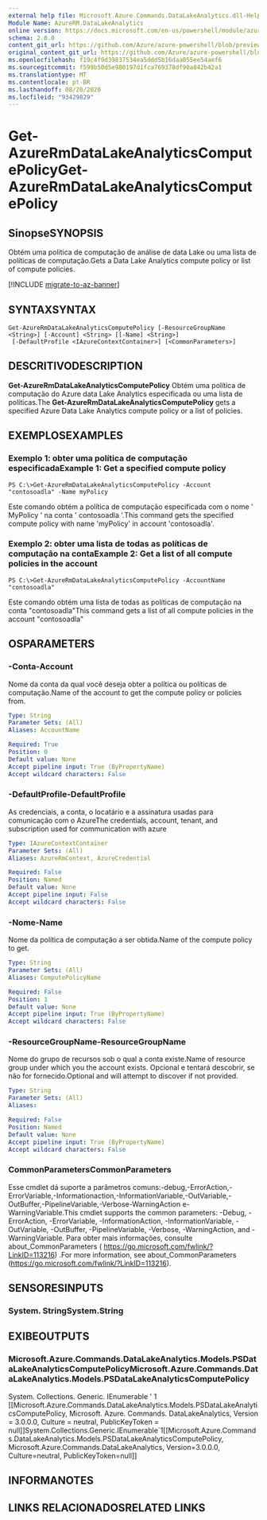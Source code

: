 ```yaml
---
external help file: Microsoft.Azure.Commands.DataLakeAnalytics.dll-Help.xml
Module Name: AzureRM.DataLakeAnalytics
online version: https://docs.microsoft.com/en-us/powershell/module/azurerm.datalakeanalytics/get-azurermdatalakeanalyticscomputepolicy
schema: 2.0.0
content_git_url: https://github.com/Azure/azure-powershell/blob/preview/src/ResourceManager/DataLakeAnalytics/Commands.DataLakeAnalytics/help/Get-AzureRmDataLakeAnalyticsComputePolicy.md
original_content_git_url: https://github.com/Azure/azure-powershell/blob/preview/src/ResourceManager/DataLakeAnalytics/Commands.DataLakeAnalytics/help/Get-AzureRmDataLakeAnalyticsComputePolicy.md
ms.openlocfilehash: f19c4f9d39837534ea5ddd5b16daa055ee54aef6
ms.sourcegitcommit: f599b50d5e980197d1fca769378df90a842b42a1
ms.translationtype: MT
ms.contentlocale: pt-BR
ms.lasthandoff: 08/20/2020
ms.locfileid: "93429829"
---
```

# <span data-ttu-id="b486d-101">Get-AzureRmDataLakeAnalyticsComputePolicy</span><span class="sxs-lookup"><span data-stu-id="b486d-101">Get-AzureRmDataLakeAnalyticsComputePolicy</span></span>

## <span data-ttu-id="b486d-102">Sinopse</span><span class="sxs-lookup"><span data-stu-id="b486d-102">SYNOPSIS</span></span>
<span data-ttu-id="b486d-103">Obtém uma política de computação de análise de data Lake ou uma lista de políticas de computação.</span><span class="sxs-lookup"><span data-stu-id="b486d-103">Gets a Data Lake Analytics compute policy or list of compute policies.</span></span>

[!INCLUDE [migrate-to-az-banner](../../includes/migrate-to-az-banner.md)]

## <span data-ttu-id="b486d-104">SYNTAX</span><span class="sxs-lookup"><span data-stu-id="b486d-104">SYNTAX</span></span>

```
Get-AzureRmDataLakeAnalyticsComputePolicy [-ResourceGroupName <String>] [-Account] <String> [[-Name] <String>]
 [-DefaultProfile <IAzureContextContainer>] [<CommonParameters>]
```

## <span data-ttu-id="b486d-105">DESCRITIVO</span><span class="sxs-lookup"><span data-stu-id="b486d-105">DESCRIPTION</span></span>
<span data-ttu-id="b486d-106">**Get-AzureRmDataLakeAnalyticsComputePolicy** Obtém uma política de computação do Azure data Lake Analytics especificada ou uma lista de políticas.</span><span class="sxs-lookup"><span data-stu-id="b486d-106">The **Get-AzureRmDataLakeAnalyticsComputePolicy** gets a specified Azure Data Lake Analytics compute policy or a list of policies.</span></span>

## <span data-ttu-id="b486d-107">EXEMPLOS</span><span class="sxs-lookup"><span data-stu-id="b486d-107">EXAMPLES</span></span>

### <span data-ttu-id="b486d-108">Exemplo 1: obter uma política de computação especificada</span><span class="sxs-lookup"><span data-stu-id="b486d-108">Example 1: Get a specified compute policy</span></span>
```
PS C:\>Get-AzureRmDataLakeAnalyticsComputePolicy -Account "contosoadla" -Name myPolicy
```

<span data-ttu-id="b486d-109">Este comando obtém a política de computação especificada com o nome ' MyPolicy ' na conta ' contosoadla '.</span><span class="sxs-lookup"><span data-stu-id="b486d-109">This command gets the specified compute policy with name 'myPolicy' in account 'contosoadla'.</span></span>

### <span data-ttu-id="b486d-110">Exemplo 2: obter uma lista de todas as políticas de computação na conta</span><span class="sxs-lookup"><span data-stu-id="b486d-110">Example 2: Get a list of all compute policies in the account</span></span>
```
PS C:\>Get-AzureRmDataLakeAnalyticsComputePolicy -AccountName "contosoadla"
```

<span data-ttu-id="b486d-111">Este comando obtém uma lista de todas as políticas de computação na conta "contosoadla"</span><span class="sxs-lookup"><span data-stu-id="b486d-111">This command gets a list of all compute policies in the account "contosoadla"</span></span>

## <span data-ttu-id="b486d-112">OS</span><span class="sxs-lookup"><span data-stu-id="b486d-112">PARAMETERS</span></span>

### <span data-ttu-id="b486d-113">-Conta</span><span class="sxs-lookup"><span data-stu-id="b486d-113">-Account</span></span>
<span data-ttu-id="b486d-114">Nome da conta da qual você deseja obter a política ou políticas de computação.</span><span class="sxs-lookup"><span data-stu-id="b486d-114">Name of the account to get the compute policy or policies from.</span></span>

```yaml
Type: String
Parameter Sets: (All)
Aliases: AccountName

Required: True
Position: 0
Default value: None
Accept pipeline input: True (ByPropertyName)
Accept wildcard characters: False
```

### <span data-ttu-id="b486d-115">-DefaultProfile</span><span class="sxs-lookup"><span data-stu-id="b486d-115">-DefaultProfile</span></span>
<span data-ttu-id="b486d-116">As credenciais, a conta, o locatário e a assinatura usadas para comunicação com o Azure</span><span class="sxs-lookup"><span data-stu-id="b486d-116">The credentials, account, tenant, and subscription used for communication with azure</span></span>

```yaml
Type: IAzureContextContainer
Parameter Sets: (All)
Aliases: AzureRmContext, AzureCredential

Required: False
Position: Named
Default value: None
Accept pipeline input: False
Accept wildcard characters: False
```

### <span data-ttu-id="b486d-117">-Nome</span><span class="sxs-lookup"><span data-stu-id="b486d-117">-Name</span></span>
<span data-ttu-id="b486d-118">Nome da política de computação a ser obtida.</span><span class="sxs-lookup"><span data-stu-id="b486d-118">Name of the compute policy to get.</span></span>

```yaml
Type: String
Parameter Sets: (All)
Aliases: ComputePolicyName

Required: False
Position: 1
Default value: None
Accept pipeline input: True (ByPropertyName)
Accept wildcard characters: False
```

### <span data-ttu-id="b486d-119">-ResourceGroupName</span><span class="sxs-lookup"><span data-stu-id="b486d-119">-ResourceGroupName</span></span>
<span data-ttu-id="b486d-120">Nome do grupo de recursos sob o qual a conta existe.</span><span class="sxs-lookup"><span data-stu-id="b486d-120">Name of resource group under which you the account exists.</span></span>
<span data-ttu-id="b486d-121">Opcional e tentará descobrir, se não for fornecido.</span><span class="sxs-lookup"><span data-stu-id="b486d-121">Optional and will attempt to discover if not provided.</span></span>

```yaml
Type: String
Parameter Sets: (All)
Aliases: 

Required: False
Position: Named
Default value: None
Accept pipeline input: True (ByPropertyName)
Accept wildcard characters: False
```

### <span data-ttu-id="b486d-122">CommonParameters</span><span class="sxs-lookup"><span data-stu-id="b486d-122">CommonParameters</span></span>
<span data-ttu-id="b486d-123">Esse cmdlet dá suporte a parâmetros comuns:-debug,-ErrorAction,-ErrorVariable,-Informationaction,-InformationVariable,-OutVariable,-OutBuffer,-PipelineVariable,-Verbose-WarningAction e-WarningVariable.</span><span class="sxs-lookup"><span data-stu-id="b486d-123">This cmdlet supports the common parameters: -Debug, -ErrorAction, -ErrorVariable, -InformationAction, -InformationVariable, -OutVariable, -OutBuffer, -PipelineVariable, -Verbose, -WarningAction, and -WarningVariable.</span></span> <span data-ttu-id="b486d-124">Para obter mais informações, consulte about_CommonParameters ( https://go.microsoft.com/fwlink/?LinkID=113216) .</span><span class="sxs-lookup"><span data-stu-id="b486d-124">For more information, see about_CommonParameters (https://go.microsoft.com/fwlink/?LinkID=113216).</span></span>

## <span data-ttu-id="b486d-125">SENSORES</span><span class="sxs-lookup"><span data-stu-id="b486d-125">INPUTS</span></span>

### <span data-ttu-id="b486d-126">System. String</span><span class="sxs-lookup"><span data-stu-id="b486d-126">System.String</span></span>

## <span data-ttu-id="b486d-127">EXIBE</span><span class="sxs-lookup"><span data-stu-id="b486d-127">OUTPUTS</span></span>

### <span data-ttu-id="b486d-128">Microsoft.Azure.Commands.DataLakeAnalytics.Models.PSDataLakeAnalyticsComputePolicy</span><span class="sxs-lookup"><span data-stu-id="b486d-128">Microsoft.Azure.Commands.DataLakeAnalytics.Models.PSDataLakeAnalyticsComputePolicy</span></span>
<span data-ttu-id="b486d-129">System. Collections. Generic. IEnumerable ' 1 [[Microsoft.Azure.Commands.DataLakeAnalytics.Models.PSDataLakeAnalyticsComputePolicy, Microsoft. Azure. Commands. DataLakeAnalytics, Version = 3.0.0.0, Culture = neutral, PublicKeyToken = null]]</span><span class="sxs-lookup"><span data-stu-id="b486d-129">System.Collections.Generic.IEnumerable\`1[[Microsoft.Azure.Commands.DataLakeAnalytics.Models.PSDataLakeAnalyticsComputePolicy, Microsoft.Azure.Commands.DataLakeAnalytics, Version=3.0.0.0, Culture=neutral, PublicKeyToken=null]]</span></span>

## <span data-ttu-id="b486d-130">INFORMA</span><span class="sxs-lookup"><span data-stu-id="b486d-130">NOTES</span></span>

## <span data-ttu-id="b486d-131">LINKS RELACIONADOS</span><span class="sxs-lookup"><span data-stu-id="b486d-131">RELATED LINKS</span></span>

